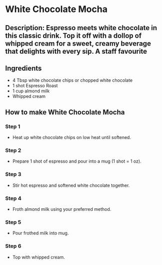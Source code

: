 # White Chocolate Mocha​

## Description: Espresso meets white chocolate in this classic drink. Top it off with a dollop of whipped cream for a sweet, creamy beverage that delights with every sip. A staff favourite

## Ingredients

- 4 Tbsp white chocolate chips or chopped white chocolate
- 1 shot Espresso Roast
- 1 cup almond milk
- Whipped cream

## How to make White Chocolate Mocha​

### Step 1

- Heat up white chocolate chips on low heat until softened.

### Step 2

- Prepare 1 shot of espresso and pour into a mug (1 shot = 1 oz).

### Step 3

- Stir hot espresso and softened white chocolate together.

### Step 4

- Froth almond milk using your preferred method.

### Step 5

- Pour frothed milk into mug.

### Step 6

- Top with whipped cream.

